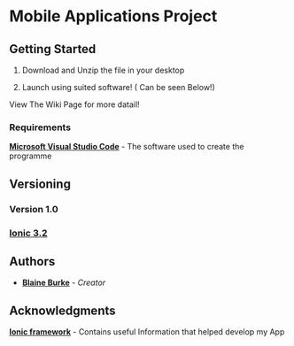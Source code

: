 # Mobile Applications Project

## Getting Started

1) Download and Unzip the file in your desktop

2) Launch using suited software! ( Can be seen Below!)

View The Wiki Page for more datail!

### Requirements

**[Microsoft Visual Studio Code](https://code.visualstudio.com/)** - The software used to create the programme

## Versioning

### Version 1.0

### **[Ionic 3.2](https://ionicframework.com/)** 

## Authors

* **[Blaine Burke](https://github.com/BurkeBlaine1999)** - *Creator*  

## Acknowledgments
 **[Ionic framework](https://ionicframework.com/docs/v1/)**  - Contains useful Information that helped develop my App
